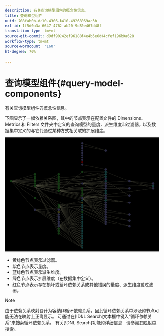 ```yaml
---
description: 有关查询模型组件的概念性信息。
title: 查询模型组件
uuid: 708fab0b-dc10-4306-b410-49268069ac3b
exl-id: 1f5d0a3a-6647-4762-ab20-9d80e467d48f
translation-type: tm+mt
source-git-commit: d9df90242ef96188f4e4b5e6d04cfef196b0a628
workflow-type: tm+mt
source-wordcount: '160'
ht-degree: 70%

---
```


# 查询模型组件{#query-model-components}

有关查询模型组件的概念性信息。

下图显示了一幅依赖关系图，其中的节点表示在配置文件的 Dimensions、Metrics 和 Filters 文件夹中定义的查询模型的量度、派生维度和过滤器，以及数据集中定义的与它们通过某种方式相关联的扩展维度。

![](assets/vis_DependencyMap_QueryModel.png)

* 黄绿色节点表示过滤器。
* 紫色节点表示量度。
* 蓝绿色节点表示派生维度。
* 绿色节点表示扩展维度（在数据集中定义）。
* 红色节点表示存在损坏或循环依赖关系或其他错误的量度、派生维度或过滤器。

>[!NOTE]
>
>由于依赖关系映射设计为容纳非循环依赖关系，因此循环依赖关系中涉及的节点可能无法在映射上正确显示。 可通过在[!DNL Search]文本框中键入“循环依赖关系”来搜索循环依赖关系。 有关[!DNL Search]功能的详细信息，请参阅[在映射中搜索](../../../../../home/c-get-started/c-admin-intrf/c-dataset-mgrs/c-dep-maps/t-srch-map.md#task-a1e7065a538d46c78a7d28676d880dfb)。
